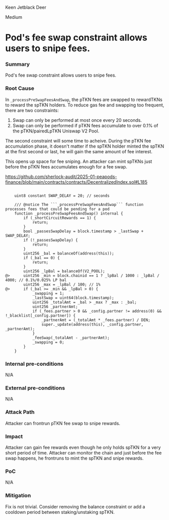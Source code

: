 Keen Jetblack Deer

Medium

# Pod's fee swap constraint allows users to snipe fees.


### Summary

Pod's fee swap constraint allows users to snipe fees.

### Root Cause

In `_processPreSwapFeesAndSwap`, the pTKN fees are swapped to rewardTKNs to reward the spTKN holders. To reduce gas fee and swapping too frequent, there are two constraints:

1. Swap can only be performed at most once every 20 seconds.
2. Swap can only be performed if pTKN fees accumulate to over 0.1% of the pTKN/pairedLpTKN Uniswap V2 Pool.

The second constraint will some time to acheive. During the pTKN fee accumulation phase, it doesn't matter if the spTKN holder minted the spTKN at the first second or last, he will gain the same amount of fee interest.

This opens up space for fee sniping. An attacker can mint spTKNs just before the pTKN fees accumulates enough for a fee swap.

https://github.com/sherlock-audit/2025-01-peapods-finance/blob/main/contracts/contracts/DecentralizedIndex.sol#L185

```solidity

    uint8 constant SWAP_DELAY = 20; // seconds

    /// @notice The ```_processPreSwapFeesAndSwap``` function processes fees that could be pending for a pod
    function _processPreSwapFeesAndSwap() internal {
        if (_shortCircuitRewards == 1) {
            return;
        }
        bool _passesSwapDelay = block.timestamp > _lastSwap + SWAP_DELAY;
        if (!_passesSwapDelay) {
            return;
        }
        uint256 _bal = balanceOf(address(this));
        if (_bal == 0) {
            return;
        }
        uint256 _lpBal = balanceOf(V2_POOL);
@>      uint256 _min = block.chainid == 1 ? _lpBal / 1000 : _lpBal / 4000; // 0.1%/0.025% LP bal
        uint256 _max = _lpBal / 100; // 1%
@>      if (_bal >= _min && _lpBal > 0) {
            _swapping = 1;
            _lastSwap = uint64(block.timestamp);
            uint256 _totalAmt = _bal > _max ? _max : _bal;
            uint256 _partnerAmt;
            if (_fees.partner > 0 && _config.partner != address(0) && !_blacklist[_config.partner]) {
                _partnerAmt = (_totalAmt * _fees.partner) / DEN;
                super._update(address(this), _config.partner, _partnerAmt);
            }
            _feeSwap(_totalAmt - _partnerAmt);
            _swapping = 0;
        }
    }
```

### Internal pre-conditions

N/A

### External pre-conditions

N/A

### Attack Path

Attacker can frontrun pTKN fee swap to snipe rewards.

### Impact

Attacker can gain fee rewards even though he only holds spTKN for a very short period of time. Attacker can monitor the chain and just before the fee swap happens, he frontruns to mint the spTKN and snipe rewards.

### PoC

N/A

### Mitigation

Fix is not trivial. Consider removing the balance constraint or add a cooldown period between staking/unstaking spTKN.